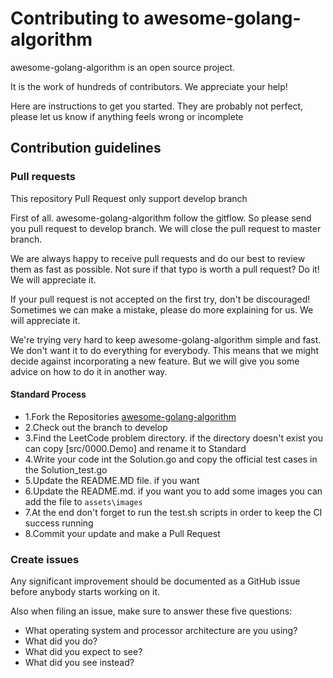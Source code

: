 # Contributing to awesome-golang-algorithm
awesome-golang-algorithm is an open source project.

It is the work of hundreds of contributors. We appreciate your help!

Here are instructions to get you started. They are probably not perfect, please let us know if anything feels wrong or incomplete

## Contribution guidelines

### Pull requests
This repository Pull Request only support develop branch

First of all. awesome-golang-algorithm follow the gitflow. So please send you pull request to develop branch. We will close the pull request to master branch.

We are always happy to receive pull requests and do our best to review them as fast as possible. Not sure if that typo is worth a pull request? Do it! We will appreciate it.

If your pull request is not accepted on the first try, don't be discouraged! Sometimes we can make a mistake, please do more explaining for us. We will appreciate it.

We're trying very hard to keep awesome-golang-algorithm simple and fast. We don't want it to do everything for everybody. This means that we might decide against incorporating a new feature. But we will give you some advice on how to do it in another way.

#### Standard Process

- 1.Fork the Repositories [awesome-golang-algorithm][Repositories-URL]
- 2.Check out the branch to develop
- 3.Find the LeetCode problem directory. if the directory doesn't exist you can copy  [src/0000.Demo] and rename it to Standard
- 4.Write your code int the Solution.go and copy the official test cases in the Solution_test.go
- 5.Update the README.MD file. if you want
- 6.Update the README.md. if you want you to add some images you can add the file to `assets\images`
- 7.At the end don't forget to run the test.sh scripts in order to keep the CI success running
- 8.Commit your update and make a Pull Request



### Create issues

Any significant improvement should be documented as a GitHub issue before anybody starts working on it.

Also when filing an issue, make sure to answer these five questions:

- What operating system and processor architecture are you using?
- What did you do?
- What did you expect to see?
- What did you see instead?

[Repositories-URL]: https://github.com/Golang-Solutions/awesome-golang-algorithm